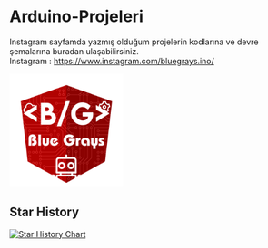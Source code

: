 # Arduino-Projeleri
Instagram sayfamda yazmış olduğum projelerin kodlarına ve devre şemalarına buradan ulaşabilirsiniz.  
Instagram : https://www.instagram.com/bluegrays.ino/

<img height="200" src="https://github.com/yemreeke/Arduino-Projeleri/blob/main/Logo.png" >


## Star History
[![Star History Chart](https://api.star-history.com/svg?repos=yemreeke/Arduino-Projeleri&type=Date)](https://star-history.com/#yemreeke/Arduino-Projeleri&Date)
